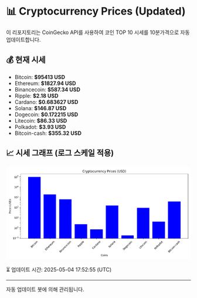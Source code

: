 
# 📊 Cryptocurrency Prices (Updated)

이 리포지토리는 CoinGecko API를 사용하여 코인 TOP 10 시세를 10분가격으로 자동 업데이트합니다.

## 💰 현재 시세
- Bitcoin: **$95413 USD**
- Ethereum: **$1827.94 USD**
- Binancecoin: **$587.34 USD**
- Ripple: **$2.18 USD**
- Cardano: **$0.683627 USD**
- Solana: **$146.87 USD**
- Dogecoin: **$0.172215 USD**
- Litecoin: **$86.33 USD**
- Polkadot: **$3.93 USD**
- Bitcoin-cash: **$355.32 USD**

## 📈 시세 그래프 (로그 스케일 적용)
![Crypto Prices](crypto_prices.png)

⏳ 업데이트 시간: 2025-05-04 17:52:55 (UTC)

---
자동 업데이트 봇에 의해 관리됩니다.

